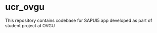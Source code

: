# ucr_ovgu
This repository contains codebase for SAPUI5 app developed as part of student project at OVGU 
